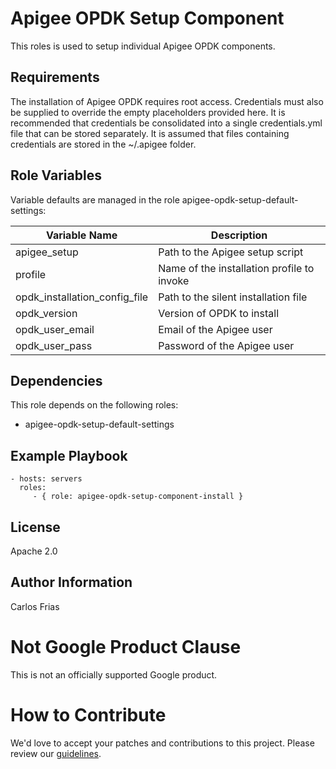 Apigee OPDK Setup Component
=========

This roles is used to setup individual Apigee OPDK components. 

Requirements
------------

The installation of Apigee OPDK requires root access. Credentials must also be supplied to override the empty placeholders
provided here. It is recommended that credentials be consolidated into a single credentials.yml file that can be stored 
separately. It is assumed that files containing credentials are stored in the ~/.apigee folder. 

Role Variables
--------------

Variable defaults are managed in the role apigee-opdk-setup-default-settings:

| Variable Name | Description |
| --- | --- |
| apigee_setup | Path to the Apigee setup script | 
| profile | Name of the installation profile to invoke | 
| opdk_installation_config_file | Path to the silent installation file |
| opdk_version | Version of OPDK to install |
| opdk_user_email | Email of the Apigee user |
| opdk_user_pass | Password of the Apigee user |

Dependencies
------------

This role depends on the following roles:

* apigee-opdk-setup-default-settings


Example Playbook
----------------

    - hosts: servers
      roles:
         - { role: apigee-opdk-setup-component-install }

License
-------

Apache 2.0

Author Information
------------------

Carlos Frias

<!-- BEGIN Google Required Disclaimer -->

# Not Google Product Clause

This is not an officially supported Google product.
<!-- END Google Required Disclaimer -->
<!-- BEGIN Google How To Contribute -->
# How to Contribute

We'd love to accept your patches and contributions to this project. Please review our [guidelines](CONTRIBUTING.md).
<!-- END Google How To Contribute -->
